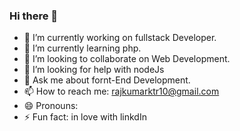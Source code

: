 ### Hi there 👋

- 🔭 I’m currently working on fullstack Developer.
- 🌱 I’m currently learning php.
- 👯 I’m looking to collaborate on Web Development.
- 🤔 I’m looking for help with nodeJs
- 💬 Ask me about fornt-End Development.
- 📫 How to reach me: rajkumarktr10@gmail.com
- 😄 Pronouns: 
- ⚡ Fun fact: in love with linkdIn

